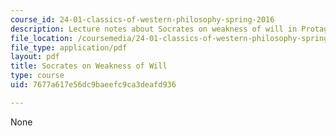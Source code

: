 ```yaml
---
course_id: 24-01-classics-of-western-philosophy-spring-2016
description: Lecture notes about Socrates on weakness of will in Protagoras and Meno.
file_location: /coursemedia/24-01-classics-of-western-philosophy-spring-2016/7677a617e56dc9baeefc9ca3deafd936_MIT24_01S16_SES4.pdf
file_type: application/pdf
layout: pdf
title: Socrates on Weakness of Will
type: course
uid: 7677a617e56dc9baeefc9ca3deafd936

---
```

None